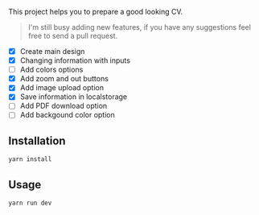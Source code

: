 This project helps you to prepare a good looking CV.

> I'm still busy adding new features, if you have any suggestions feel free to send a pull request.

- [x] Create main design
- [x] Changing information with inputs
- [ ] Add colors options
- [x] Add zoom and out buttons
- [x] Add image upload option
- [x] Save information in localstorage
- [ ] Add PDF download option
- [ ] Add backgound color option

## Installation

```bash
yarn install
```

## Usage

```bash
yarn run dev
```
